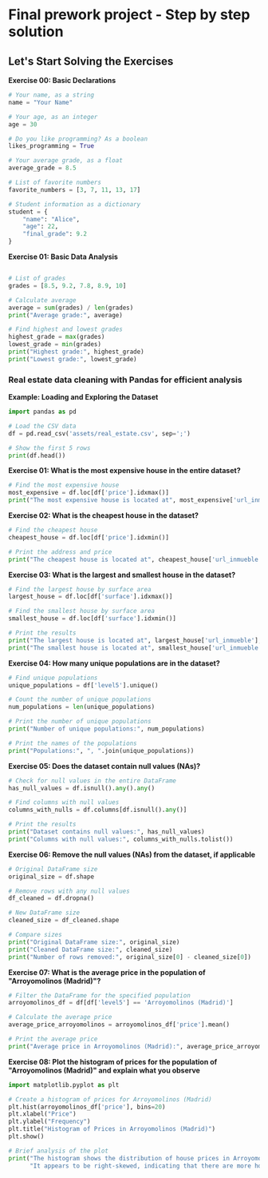 # Final prework project - Step by step solution
## Let's Start Solving the Exercises

**Exercise 00: Basic Declarations**
```python
# Your name, as a string
name = "Your Name"

# Your age, as an integer
age = 30

# Do you like programming? As a boolean
likes_programming = True

# Your average grade, as a float
average_grade = 8.5

# List of favorite numbers
favorite_numbers = [3, 7, 11, 13, 17]

# Student information as a dictionary
student = {
    "name": "Alice",
    "age": 22,
    "final_grade": 9.2
}
```


**Exercise 01: Basic Data Analysis**
```python

# List of grades
grades = [8.5, 9.2, 7.8, 8.9, 10]

# Calculate average
average = sum(grades) / len(grades)
print("Average grade:", average)

# Find highest and lowest grades
highest_grade = max(grades)
lowest_grade = min(grades)
print("Highest grade:", highest_grade)
print("Lowest grade:", lowest_grade)
```
### Real estate data cleaning with Pandas for efficient analysis

**Example: Loading and Exploring the Dataset**
```python
import pandas as pd

# Load the CSV data
df = pd.read_csv('assets/real_estate.csv', sep=';')

# Show the first 5 rows
print(df.head())
```

**Exercise 01: What is the most expensive house in the entire dataset?**
```python
# Find the most expensive house
most_expensive = df.loc[df['price'].idxmax()]
print("The most expensive house is located at", most_expensive['url_inmueble'], "and its price is", most_expensive['price'])
```

**Exercise 02: What is the cheapest house in the dataset?**
```python
# Find the cheapest house
cheapest_house = df.loc[df['price'].idxmin()]

# Print the address and price
print("The cheapest house is located at", cheapest_house['url_inmueble'], "and its price is", cheapest_house['price'])
```

**Exercise 03: What is the largest and smallest house in the dataset?**
```python
# Find the largest house by surface area
largest_house = df.loc[df['surface'].idxmax()] 

# Find the smallest house by surface area
smallest_house = df.loc[df['surface'].idxmin()]

# Print the results
print("The largest house is located at", largest_house['url_inmueble'], "and its surface area is", largest_house['surface'], "square meters.")
print("The smallest house is located at", smallest_house['url_inmueble'], "and its surface area is", smallest_house['surface'], "square meters.") 
```

**Exercise 04: How many unique populations are in the dataset?**
```python
# Find unique populations
unique_populations = df['level5'].unique()

# Count the number of unique populations
num_populations = len(unique_populations)

# Print the number of unique populations
print("Number of unique populations:", num_populations)

# Print the names of the populations
print("Populations:", ", ".join(unique_populations))
```

**Exercise 05: Does the dataset contain null values (NAs)?**
```python
# Check for null values in the entire DataFrame
has_null_values = df.isnull().any().any() 

# Find columns with null values
columns_with_nulls = df.columns[df.isnull().any()]

# Print the results
print("Dataset contains null values:", has_null_values)
print("Columns with null values:", columns_with_nulls.tolist()) 
```

**Exercise 06: Remove the null values (NAs) from the dataset, if applicable**
```python
# Original DataFrame size
original_size = df.shape

# Remove rows with any null values
df_cleaned = df.dropna() 

# New DataFrame size
cleaned_size = df_cleaned.shape

# Compare sizes
print("Original DataFrame size:", original_size)
print("Cleaned DataFrame size:", cleaned_size)
print("Number of rows removed:", original_size[0] - cleaned_size[0]) 
```

**Exercise 07: What is the average price in the population of "Arroyomolinos (Madrid)"?**
```python
# Filter the DataFrame for the specified population
arroyomolinos_df = df[df['level5'] == 'Arroyomolinos (Madrid)'] 

# Calculate the average price
average_price_arroyomolinos = arroyomolinos_df['price'].mean()

# Print the average price
print("Average price in Arroyomolinos (Madrid):", average_price_arroyomolinos) 
```


**Exercise 08: Plot the histogram of prices for the population of "Arroyomolinos (Madrid)" and explain what you observe**
```python
import matplotlib.pyplot as plt

# Create a histogram of prices for Arroyomolinos (Madrid)
plt.hist(arroyomolinos_df['price'], bins=20) 
plt.xlabel("Price")
plt.ylabel("Frequency")
plt.title("Histogram of Prices in Arroyomolinos (Madrid)")
plt.show() 

# Brief analysis of the plot
print("The histogram shows the distribution of house prices in Arroyomolinos (Madrid). \n" 
      "It appears to be right-skewed, indicating that there are more houses with lower prices and fewer houses with very high prices.")  
```